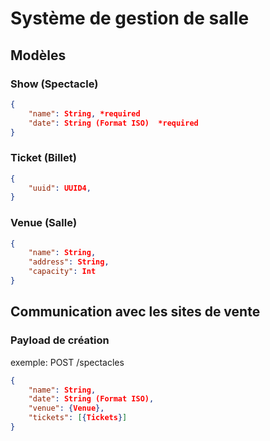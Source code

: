 # Système de gestion de salle


## Modèles
### Show (Spectacle)
```json
{
    "name": String, *required
    "date": String (Format ISO)  *required
}
```

### Ticket (Billet)
```json
{
    "uuid": UUID4,
}
```


### Venue (Salle)
```json
{
    "name": String,
    "address": String,
    "capacity": Int
}
```

## Communication avec les sites de vente

### Payload de création
exemple: POST /spectacles

```json
{
    "name": String,
    "date": String (Format ISO),
    "venue": {Venue},
    "tickets": [{Tickets}]
}
```

